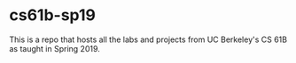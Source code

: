 # cs61b-sp19
This is a repo that hosts all the labs and projects from UC Berkeley's CS 61B as taught in Spring 2019.
